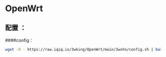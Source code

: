 # OpenWrt
## 配置 ：
####config：
```sh
wget -O - https://raw.iqiq.io/3wking/OpenWrt/main/3wxhn/config.sh | bash
```